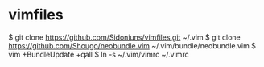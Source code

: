 # vimfiles

  $ git clone https://github.com/Sidoniuns/vimfiles.git ~/.vim
  $ git clone https://github.com/Shougo/neobundle.vim ~/.vim/bundle/neobundle.vim
  $ vim +BundleUpdate +qall
  $ ln -s ~/.vim/vimrc ~/.vimrc
